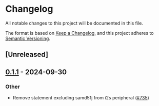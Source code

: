 # Changelog

All notable changes to this project will be documented in this file.

The format is based on [Keep a Changelog](https://keepachangelog.com/en/1.0.0/),
and this project adheres to [Semantic Versioning](https://semver.org/spec/v2.0.0.html).

## [Unreleased]

## [0.1.1](https://github.com/jbeaurivage/atsamd-release-test/compare/atsamd-hal-macros-0.1.0...atsamd-hal-macros-0.1.1) - 2024-09-30

### Other

- Remove statement excluding samd51j from i2s peripheral ([#735](https://github.com/jbeaurivage/atsamd-release-test/pull/735))

